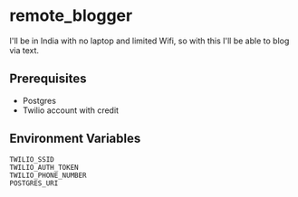 # remote_blogger
I'll be in India with no laptop and limited Wifi, so with this I'll be able to blog via text.

## Prerequisites
* Postgres
* Twilio account with credit

## Environment Variables
```
TWILIO_SSID
TWILIO_AUTH_TOKEN
TWILIO_PHONE_NUMBER
POSTGRES_URI
```
